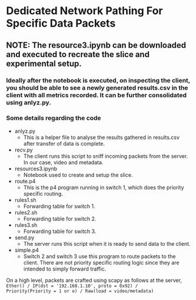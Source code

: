 # Dedicated Network Pathing For Specific Data Packets

## NOTE: The resource3.ipynb can be downloaded and executed to recreate the slice and experimental setup.
### Ideally after the notebook is executed, on inspecting the client, you should be able to see a newly generated results.csv in the client with all metrics recorded. It can be further consolidated using anlyz.py.

### Some details regarding the code
- anlyz.py
    - This is a helper file to analyse the results gathered in results.csv after transfer of data is complete.
- recv.py
    - The client runs this script to sniff incoming packets from the server. In our case, video and metadata.
- resources3.ipynb
    - Notebook used to create and setup the slice.
- route.p4
    - This is the p4 program running in switch 1, which does the priority specific routing.
- rules1.sh
    - Forwarding table for switch 1.
- rules2.sh
    - Forwarding table for switch 2.
- rules3.sh
    - Forwarding table for switch 3.
- send.py
    - The server runs this script when it is ready to send data to the client.
- simple.p4
    - Switch 2 and switch 3 use this program to route packets to the client. There are not priority specific routing logic since they are intended to simply forward traffic.

On a high level, packets are crafted using scapy as follows at the server,
<code>Ether() / IP(dst = '192.168.1.10', proto = 0x92) / Priority(Priority = 1 or o) / Raw(load = video/metadata)</code>
